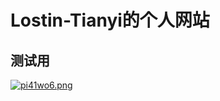 # Lostin-Tianyi的个人网站
## 测试用
[![pi41wo6.png](https://s11.ax1x.com/2023/12/15/pi41wo6.png)](https://imgse.com/i/pi41wo6)